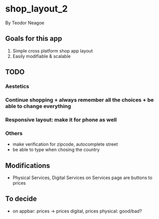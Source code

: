 # shop_layout_2
By Teodor Neagoe

## Goals for this app
1. Simple cross platform shop app layout
2. Easily modifiable & scalable

## TODO
### Aestetics
### Continue shopping + always remember all the choices + be able to change everything
### Responsive layout: make it for phone as well
### Others
- make verification for zipcode, autocomplete street
- be able to type when chosing the country

## Modifications
- Physical Services, Digital Services on Services page are buttons to prices

## To decide
- on appbar: prices -> prices digital, prices physical: good/bad?